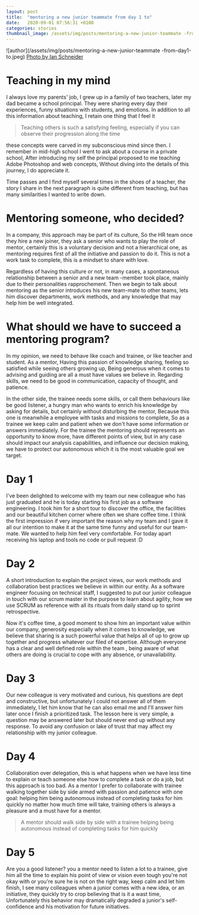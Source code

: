 ```yaml
---
layout: post
title:  "mentoring a new junior teammate from day 1 to"
date:   2020-09-01 07:56:31 +0100
categories: stories
thumbnail_image: /assets/img/posts/mentoring-a-new-junior-teammate -from-day1-to.jpeg
---
```

![author](/assets/img/posts/mentoring-a-new-junior-teammate -from-day1-to.jpeg)
[Photo by Ian Schneider](https://unsplash.com/photos/PAykYb-8Er8)

# Teaching in my mind 
I always love my parents' job, I grew up in a family of two teachers, later my dad became a school principal. They were
sharing every day their experiences, funny situations with students, and emotions. In addition to all this
 information about teaching, I retain one thing that I feel it
 > Teaching others is such a satisfying feeling, especially if you can observe their progression along the time

these concepts were carved in my subconscious mind since then. I remember in mid-high school I went to ask about a
 course in a private school, After introducing my self the principal proposed to me teaching Adobe Photoshop and web
  concepts, Without diving into the details of this journey, I do appreciate it.
  
Time passes and I find myself several times in the shoes of a teacher, the story I share in the next paragraph is
 quite different from teaching, but has many similarities I wanted to write down.
 
# Mentoring someone, who decided?
In a company, this approach may be part of its culture, So the HR team once they hire a new joiner, they ask a
 senior who wants to play the role of mentor, certainly this is a voluntary decision and not a hierarchical one, as mentoring requires first of all the initiative and passion to do it.
  This is not a work task to complete, this is a
   mindset to share with love.
   
Regardless of having this culture or not, in many cases, a spontaneous relationship between a senior and a new team
-member took place, mainly due to their personalities rapprochement. Then we begin to talk about mentoring as the
 senior introduces his new team-mate to other teams, lets him discover departments, work methods, and any knowledge
  that may help him be  well integrated.
  
# What should we have to succeed a mentoring program?
In my opinion, we need to behave like coach  and trainee, or like teacher and student. As a mentor, Having this
 passion of knowledge sharing, feeling so satisfied while seeing others growing up, Being generous when it comes to
  advising and guiding are all a must have values we believe in. Regarding skills, we need to be good in
   communication, capacity of thought, and patience.
  
  In the other side, the trainee needs some skills, or call them behaviours like be good
   listener, a hungry man who wants to enrich his knowledge by asking for details, but certainly without disturbing
    the mentor, Because this one is meanwhile a employee with tasks and missions to complete, So as a trainee we keep
     calm and patient when we don't have some information or answers immediately. For the trainee the mentoring
      should represents an opportunity to know more, have different points of view, but in any case should impact
       our analysis capabilities, and influence our decision making, we have to protect our autonomous which it is
        the most valuable goal we target. 

# Day 1
I've been delighted to welcome with my team our new colleague who has just graduated and he is today starting his
 first job as a software engineering. I took him for a short tour to discover the office, the facilities and our
  beautiful kitchen corner where often we share coffee time.
I think the first impression if very important the reason why my team and I gave it all our intention to make it at
 the same time funny and useful for our team-mate. We wanted to help him feel very comfortable. For today apart
  receiving his laptop and tools no code or pull request :D
 
# Day 2 
A short introduction to explain the project views, our work methods and collaboration best practices we believe in
 within our entity. As a software engineer focusing on technical staff, I suggested to put our junior colleague in
  touch with our scrum master in the purpose to learn about agility, how we use SCRUM as reference with all its
   rituals from daily stand up to sprint retrospective.
   
Now it's coffee time, a good moment to show him an important value within our company, generosity especially when it
 comes to knowledge, we believe that sharing is a such powerful value that helps all of up to grow up together and
  progress whatever our filed of expertise. Although everyone has a clear and well defined role within the team
  , being aware of what others are doing is crucial to cope with any absence, or unavailability.

# Day 3
Our new colleague is very motivated and curious, his questions are dept and constructive, but unfortunately I could
 not answer all of them immediately, I let him know that he can also email me and I'll answer him later once I finish
  a prioritized task. The lesson here is very simple, a question may be answered later but should never end up
   without any response. To avoid any confusion or lake of trust that may affect my relationship with my junior
    colleague. 
   
# Day 4
Collaboration over delegation, this is what happens when we have less time to explain or teach someone else how
 to complete a task or do a job, but this approach is too bad. As a mentor I prefer to collaborate with trainee walking
  together side by side armed with passion and patience with one goal: helping him being autonomous instead of
   completing tasks for him quickly no matter how much time will take, training others is always a pleasure and a
    must have for a mentor.
> A mentor should walk side by side with a trainee helping being autonomous instead of completing tasks for him quickly
    
# Day 5
Are you a good listener? you a mentor need to listen a lot to a trainee, give him all the time to explain his point
 of view or vision even tough you're not okay with or you're sure  he is not on the right way, keep calm and let him
  finish, I see many colleagues when a junior comes with a new idea, or an initiative, they quickly try to crop
   believing that is it a wast time, Unfortunately this behavior may dramatically degraded a junior's self-confidence 
   and his motivation for future initiatives.